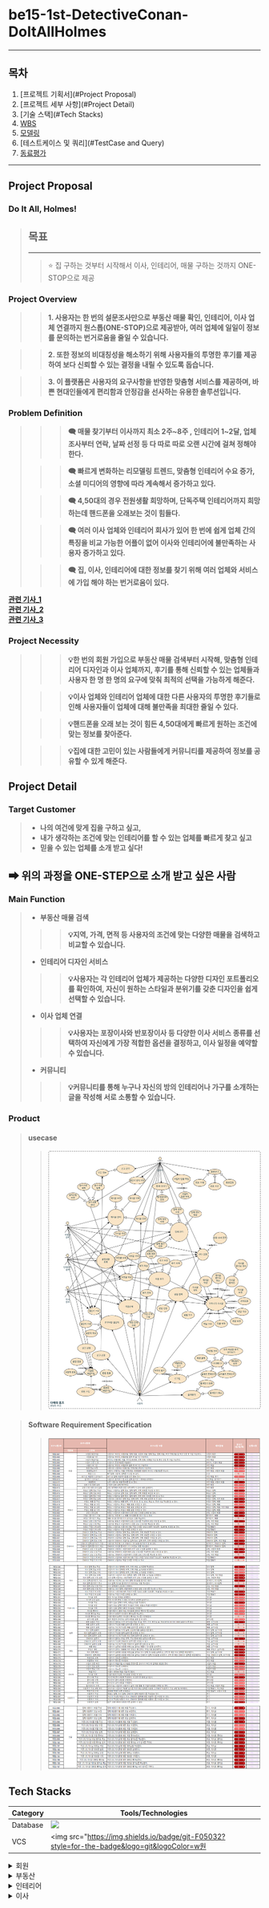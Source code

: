 # be15-1st-DetectiveConan-DoItAllHolmes

---

## 목차
1. [프로젝트 기획서](#Project Proposal)
2. [프로젝트 세부 사항](#Project Detail)
3. [기술 스택](#Tech Stacks)
4. [WBS](#WBS)
5. [모델링](#Modeling)
6. [테스트케이스 및 쿼리](#TestCase and Query)
7. [동료평가](#Feedback)

---
## Project Proposal
### Do It All, Holmes!
> ## 목표
> ---
>> ⭐ 집 구하는 것부터 시작해서 이사, 인테리어, 매물 구하는 것까지 ONE-STOP으로 제공

### Project Overview
>> **1. 사용자는 한 번의 설문조사만으로 부동산 매물 확인, 인테리어, 이사 업체 연결까지 원스톱(ONE-STOP)으로 제공받아, 여러 업체에 일일이 정보를 문의하는 번거로움을 줄일 수 있습니다.**

>> **2. 또한 정보의 비대칭성을 해소하기 위해 사용자들의 투명한 후기를 제공하여 보다 신뢰할 수 있는 결정을 내릴 수 있도록 돕습니다.** 

>> **3. 이 플랫폼은 사용자의 요구사항을 반영한 맞춤형 서비스를 제공하며, 바쁜 현대인들에게 편리함과 안정감을 선사하는 유용한 솔루션입니다.**
### Problem Definition
> 
> >> **🗨 매물 찾기부터 이사까지 최소 2주~8주 , 인테리어 1~2달, 업체 조사부터 연락, 날짜 선정 등 다 따로 따로 오랜 시간에 걸쳐 정해야 한다.**
> 
> >> **🗨 빠르게 변화하는 리모델링 트렌드, 맞춤형 인테리어 수요 증가, 소셜 미디어의 영향에 따라 계속해서 증가하고 있다.**
> 
> >> **🗨 4,50대의 경우 전원생활 희망하며, 단독주택 인테리어까지 희망 하는데 핸드폰을 오래보는 것이 힘들다.**
> 
> >> **🗨 여러 이사 업체와 인테리어 회사가 있어 한 번에 쉽게 업체 간의 특징을 비교 가능한 어플이 없어 이사와 인테리어에 불만족하는 사용자 증가하고 있다.**
> 
> >> **🗨 집, 이사, 인테리어에 대한 정보를 찾기 위해 여러 업체와 서비스에 가입 해야 하는 번거로움이 있다.**


[**관련 기사_1**](http://www.yongdal.pro/board/notice_view.html?n=45)  
[**관련 기사_2**](https://www.jutek.kr/user/selectBbsColumn.do?BBS_NUM=1374&COD03_CODE=c0318&MEN02_NUM=57&pageNum=1)  
[**관련 기사_3**](https://blog.opensurvey.co.kr/article/living-2020-2/)

### Project Necessity
> >> **💡한 번의 회원 가입으로 부동산 매물 검색부터 시작해, 맞춤형 인테리어 디자인과 이사 업체까지,  후기를 통해 신뢰할 수 있는 업체들과 사용자 한 명 한 명의 요구에 맞춰 최적의 선택을 가능하게 해준다.**
> 
> >> **💡이사 업체와 인테리어 업체에 대한 다른 사용자의 투명한 후기들로 인해 사용자들이 업체에 대해 불만족을 최대한 줄일 수 있다.**
> 
> >> **💡핸드폰을 오래 보는 것이 힘든 4,50대에게 빠르게 원하는 조건에 맞는 정보를 찾아준다.**
> 
> >> **💡집에 대한 고민이 있는 사람들에게 커뮤니티를 제공하여 정보를 공유할 수 있게 해준다.**


## Project Detail

### Target Customer
>
>- **나의 여건에 맞게 집을 구하고 싶고,**  
>- **내가 생각하는 조건에 맞는 인테리어를 할 수 있는 업체를 빠르게 찾고 싶고**
>- **믿을 수 있는 업체를 소개 받고 싶다!**
## **➡ 위의 과정을 ONE-STEP으로 소개 받고 싶은 사람**

### Main Function
> - **부동산 매물 검색**
> >> **💡지역, 가격, 면적 등 사용자의 조건에 맞는 다양한 매물을 검색하고 비교할 수 있습니다.**
> - **인테리어 디자인 서비스**
> >> **💡사용자는 각 인테리어 업체가 제공하는 다양한 디자인 포트폴리오를 확인하여, 자신이 원하는 스타일과 분위기를 갖춘 디자인을 쉽게 선택할 수 있습니다.**
> - **이사 업체 연결**
> >> **💡사용자는 포장이사와 반포장이사 등 다양한 이사 서비스 종류를 선택하여 자신에게 가장 적합한 옵션을 결정하고, 이사 일정을 예약할 수 있습니다.**
> - **커뮤니티**
> >> **💡커뮤니티를 통해 누구나 자신의 방의 인테리어나 가구를 소개하는 글을 작성해 서로 소통할 수 있습니다.**

### Product
> #### usecase
>> ![유스케이스](./images/usecase.png)

> #### Software Requirement Specification
>> ![요구사항명세서1](./images/requirement1.png)
>> ![요구사항명세서2](./images/requirement2.png)
>> ![요구사항명세서3](./images/requirement3.png)

## Tech Stacks
| Category | Tools/Technologies |  
|----------|-------------------|
| Database |<img src = "https://img.shields.io/badge/MariaDB-003545?style=for-the-badge&logo=mariadb&logoColor=white" >|
| VCS      |<img src="https://img.shields.io/badge/git-F05032?style=for-the-badge&logo=git&logoColor=w원

<details>
<summary> 회원</summary>
<div markdown="1">
</div>

<details>
<summary>로그인</summary>
<div markdown="1">

![여행 후기 신고](assets/images/여행후기신고.png)

</div>
</details>

<details>
<summary>회원가입</summary>
<div markdown="1">

![여행 후기 신고](assets/images/여행후기신고.png)

</div>
</details>

<details>
<summary>회원 정보 수정</summary>
<div markdown="1">

![여행 후기 신고](assets/images/여행후기신고.png)

</div>
</details>

<details>
<summary>회원정보찾기</summary>
<div markdown="1">

![여행 후기 신고](assets/images/여행후기신고.png)

</div>
</details>

<details>
<summary>회원신고</summary>
<div markdown="1">

![여행 후기 신고](assets/images/여행후기신고.png)

</div>
</details>

<details>
<summary>내가 쓴 이용후기 모아보기</summary>
<div markdown="1">

![여행 후기 신고](assets/images/여행후기신고.png)

</div>
</details>

<details>
<summary>즐겨찾기 모아보기</summary>
<div markdown="1">

![여행 후기 신고](assets/images/여행후기신고.png)

</div>
</details>

<details>
<summary>회원탈퇴</summary>
<div markdown="1">

![여행 후기 신고](assets/images/여행후기신고.png)

</div>
</details>

<details>
<summary>상담 신청 목록 조회</summary>
<div markdown="1">

![여행 후기 신고](assets/images/여행후기신고.png)

</div>
</details>

<details>
<summary>상담 신청 내용 상세 조회</summary>
<div markdown="1">

![여행 후기 신고](assets/images/여행후기신고.png)

</div>
</details>
</details>

<details>
<summary> 부동산</summary>
<div markdown="1">
</div>

<details>
<summary>부동산 업체 정보 작성</summary>
<div markdown="1">

![여행 후기 신고](assets/images/여행후기신고.png)

</div>
</details>

<details>
<summary>부동산 업체 정보 수정</summary>
<div markdown="1">

![여행 후기 신고](assets/images/여행후기신고.png)

</div>
</details>

<details>
<summary>부동산 업체 정보 삭제</summary>
<div markdown="1">

![여행 후기 신고](assets/images/여행후기신고.png)

</div>
</details>

<details>
<summary>부동산 업체 정보 조회</summary>
<div markdown="1">

![여행 후기 신고](assets/images/여행후기신고.png)

</div>
</details>

<details>
<summary>부동산 매물 글 작성</summary>
<div markdown="1">

![여행 후기 신고](assets/images/여행후기신고.png)

</div>
</details>

<details>
<summary>부동산 매물 글 수정</summary>
<div markdown="1">

![여행 후기 신고](assets/images/여행후기신고.png)

</div>
</details>

<details>
<summary>부동산 매물 글 조회</summary>
<div markdown="1">

![여행 후기 신고](assets/images/여행후기신고.png)

</div>
</details>

<details>
<summary>부동산 매물 글 삭제</summary>
<div markdown="1">

![여행 후기 신고](assets/images/여행후기신고.png)

</div>
</details>

<details>
<summary>부동산 상담 신청 조회</summary>
<div markdown="1">

![여행 후기 신고](assets/images/여행후기신고.png)

</div>
</details>

<details>
<summary>부동산 상담 신청 작성</summary>
<div markdown="1">

![여행 후기 신고](assets/images/여행후기신고.png)

</div>
</details>

<details>
<summary>부동산 상담 신청 취소</summary>
<div markdown="1">

![여행 후기 신고](assets/images/여행후기신고.png)

</div>
</details>

<details>
<summary>부동산 즐겨찾기 기능</summary>
<div markdown="1">

![여행 후기 신고](assets/images/여행후기신고.png)

</div>
</details>

<details>
<summary>부동산 즐겨찾기기 취소</summary>
<div markdown="1">

![여행 후기 신고](assets/images/여행후기신고.png)

</div>
</details>

<details>
<summary>부동산 작업 단계 수정</summary>
<div markdown="1">

![여행 후기 신고](assets/images/여행후기신고.png)

</div>
</details>

<details>
<summary>부동산 작업 단계 조회</summary>
<div markdown="1">

![여행 후기 신고](assets/images/여행후기신고.png)

</div>
</details>
</details>

<details>
<summary> 인테리어</summary>
<div markdown="1">
</div>

<details>
<summary>인테리어 업체 정보 작성</summary>
<div markdown="1">

![여행 후기 신고](assets/images/여행후기신고.png)

</div>
</details>

<details>
<summary>인테리어 업체 정보 수정</summary>
<div markdown="1">

![여행 후기 신고](assets/images/여행후기신고.png)

</div>
</details>

<details>
<summary>인테리어 업체 정보 삭제</summary>
<div markdown="1">

![여행 후기 신고](assets/images/여행후기신고.png)

</div>
</details>

<details>
<summary>인테리어 업체 정보 조회</summary>
<div markdown="1">

![여행 후기 신고](assets/images/여행후기신고.png)

</div>
</details>

<details>
<summary>인테리어 상담 신청 조회</summary>
<div markdown="1">

![여행 후기 신고](assets/images/여행후기신고.png)

</div>
</details>

<details>
<summary>인테리어 상담 신청 작성</summary>
<div markdown="1">

![여행 후기 신고](assets/images/여행후기신고.png)

</div>
</details>

<details>
<summary>인테리어 상담 신청 취소</summary>
<div markdown="1">

![여행 후기 신고](assets/images/여행후기신고.png)

</div>
</details>

<details>
<summary>인테리어 업체 즐겨찾기 기능</summary>
<div markdown="1">

![여행 후기 신고](assets/images/여행후기신고.png)

</div>
</details>

<details>
<summary>인테리어 업체 즐겨찾기 취소</summary>
<div markdown="1">

![여행 후기 신고](assets/images/여행후기신고.png)

</div>
</details>

<details>
<summary>인테리어 작업 단계 수정</summary>
<div markdown="1">

![여행 후기 신고](assets/images/여행후기신고.png)

</div>
</details>

<details>
<summary>인테리어 작업 단계 조회</summary>
<div markdown="1">

![여행 후기 신고](assets/images/여행후기신고.png)

</div>
</details>

<details>
<summary>인테리어 게시글 작성</summary>
<div markdown="1">

![여행 후기 신고](assets/images/여행후기신고.png)

</div>
</details>

<details>
<summary>인테리어 게시글 수정</summary>
<div markdown="1">

![여행 후기 신고](assets/images/여행후기신고.png)

</div>
</details>

<details>
<summary>인테리어 게시글 삭제</summary>
<div markdown="1">

![여행 후기 신고](assets/images/여행후기신고.png)

</div>
</details>

<details>
<summary>인테리어 게시글 조회</summary>
<div markdown="1">

![여행 후기 신고](assets/images/여행후기신고.png)

</div>
</details>
</details>

<details>
<summary> 이사</summary>
<div markdown="1">
</div>

<details>
<summary>이사 업체 정보 작성</summary>
<div markdown="1">

![여행 후기 신고](assets/images/여행후기신고.png)

</div>
</details>

<details>
<summary>이사 업체 정보 수정</summary>
<div markdown="1">

![여행 후기 신고](assets/images/여행후기신고.png)

</div>
</details>
<details>
<summary>이사 업체 정보 삭제</summary>
<div markdown="1">

![여행 후기 신고](assets/images/여행후기신고.png)

</div>
</details>

<details>
<summary>이사 업체 정보 조회</summary>
<div markdown="1">

![여행 후기 신고](assets/images/여행후기신고.png)

</div>
</details>

<details>
<summary>이사 업체 상담 신청 조회</summary>
<div markdown="1">

![여행 후기 신고](assets/images/여행후기신고.png)

</div>
</details>

<details>
<summary>이사 업체 상담 신청 작성</summary>
<div markdown="1">

![여행 후기 신고](assets/images/여행후기신고.png)

</div>
</details>

<details>
<summary>이사 업체 상담 신청 취소</summary>
<div markdown="1">

![여행 후기 신고](assets/images/여행후기신고.png)

</div>
</details>

<details>
<summary>이사 업체 즐겨찾기 기능</summary>
<div markdown="1">

![여행 후기 신고](assets/images/여행후기신고.png)

</div>
</details>

<details>
<summary>이사 업체 즐겨찾기 취소</summary>
<div markdown="1">

![여행 후기 신고](assets/images/여행후기신고.png)

</div>
</details>

<details>
<summary>이사 작업 단계 수정</summary>
<div markdown="1">

![여행 후기 신고](assets/images/여행후기신고.png)

</div>
</details>

<details>
<summary>이사 작업 단계 조회</summary>
<div markdown="1">

![여행 후기 신고](assets/images/여행후기신고.png)

</div>
</details>

<details>
<summary>이사 업체 게시글 작성</summary>
<div markdown="1">

![여행 후기 신고](assets/images/여행후기신고.png)

</div>
</details>

<details>
<summary>이사 업체 게시글 수정</summary>
<div markdown="1">

![여행 후기 신고](assets/images/여행후기신고.png)

</div>
</details>

<details>
<summary>이사 업체 게시글 삭제</summary>
<div markdown="1">

![여행 후기 신고](assets/images/여행후기신고.png)

</div>
</details>

<details>
<summary>이사 업체 게시글 조회</summary>
<div markdown="1">

![여행 후기 신고](assets/images/여행후기신고.png)

</div>
</details>
</details>
